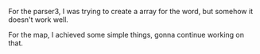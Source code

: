For the parser3, I was trying to create a array for the word, but somehow it doesn't work well.

For the map, I achieved some simple things, gonna continue working on that.
